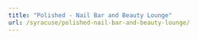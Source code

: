```yaml
---
title: "Polished - Nail Bar and Beauty Lounge"
url: /syracuse/polished-nail-bar-and-beauty-lounge/
---
```

